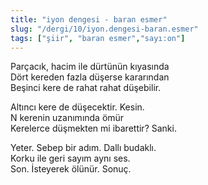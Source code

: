 ```yaml
---
title: "iyon dengesi - baran esmer"
slug: "/dergi/10/iyon.dengesi-baran.esmer"
tags: ["şiir", "baran esmer","sayı:on"]
---
```


Parçacık, hacim ile dürtünün kıyasında  
Dört kereden fazla düşerse kararından\
Beşinci kere de rahat rahat düşebilir.

Altıncı kere de düşecektir. Kesin.\
N kerenin uzanımında ömür\
Kerelerce düşmekten mi ibarettir? Sanki.

Yeter. Sebep bir adım. Dallı budaklı.\
Korku ile geri sayım aynı ses.\
Son. İsteyerek ölünür. Sonuç.
